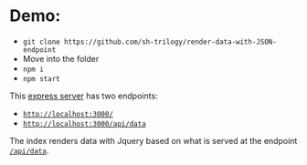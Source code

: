 # Demo:

- `git clone https://github.com/sh-trilogy/render-data-with-JSON-endpoint`
- Move into the folder
- `npm i`
- `npm start`

This [express server](./index.js) has two endpoints:

- [`http://localhost:3000/`](http://localhost:3000/)
- [`http://localhost:3000/api/data`](http://localhost:3000/api/data)

The index renders data with Jquery based on what is served at the endpoint
[`/api/data`](http://localhost:3000/api/data).

